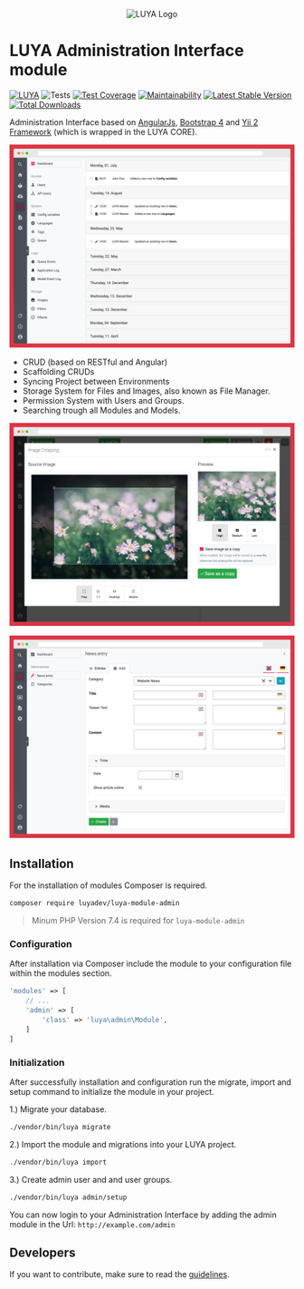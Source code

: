<p align="center">
  <img src="https://raw.githubusercontent.com/luyadev/luya/master/docs/logo/luya-logo-0.2x.png" alt="LUYA Logo"/>
</p>

# LUYA Administration Interface module

[![LUYA](https://img.shields.io/badge/Powered%20by-LUYA-brightgreen.svg)](https://luya.io)
![Tests](https://github.com/luyadev/luya-module-admin/workflows/Tests/badge.svg)
[![Test Coverage](https://api.codeclimate.com/v1/badges/26ce6892fcb4899cbd49/test_coverage)](https://codeclimate.com/github/luyadev/luya-module-admin/test_coverage)
[![Maintainability](https://api.codeclimate.com/v1/badges/26ce6892fcb4899cbd49/maintainability)](https://codeclimate.com/github/luyadev/luya-module-admin/maintainability)
[![Latest Stable Version](https://poser.pugx.org/luyadev/luya-module-admin/v/stable)](https://packagist.org/packages/luyadev/luya-module-admin)
[![Total Downloads](https://poser.pugx.org/luyadev/luya-module-admin/downloads)](https://packagist.org/packages/luyadev/luya-module-admin)

Administration Interface based on [AngularJs](https://angularjs.org/), [Bootstrap 4](https://getbootstrap.com) and [Yii 2 Framework](https://www.yiiframework.com/) (which is wrapped in the LUYA CORE).

![LUYA Admin Interface](https://raw.githubusercontent.com/luyadev/luya/master/docs/images/dashboard.png)

+ CRUD (based on RESTful and Angular)
+ Scaffolding CRUDs
+ Syncing Project between Environments
+ Storage System for Files and Images, also known as File Manager.
+ Permission System with Users and Groups.
+ Searching trough all Modules and Models.

![croping](https://raw.githubusercontent.com/luyadev/luya/master/docs/images/crop.png)

![i18n](https://raw.githubusercontent.com/luyadev/luya/master/docs/images/i18n.png)

## Installation

For the installation of modules Composer is required.

```sh
composer require luyadev/luya-module-admin
```

> Minum PHP Version 7.4 is required for `luya-module-admin`

### Configuration 

After installation via Composer include the module to your configuration file within the modules section.

```php
'modules' => [
    // ... 
    'admin' => [
        'class' => 'luya\admin\Module',
    ]
]
```

### Initialization 

After successfully installation and configuration run the migrate, import and setup command to initialize the module in your project.

1.) Migrate your database.

```sh
./vendor/bin/luya migrate
```

2.) Import the module and migrations into your LUYA project.

```sh
./vendor/bin/luya import
```

3.) Create admin user and and user groups.

```sh
./vendor/bin/luya admin/setup
```

You can now login to your Administration Interface by adding the admin module in the Url: `http://example.com/admin`

## Developers

If you want to contribute, make sure to read the [guidelines](https://luya.io/guide/luya-guideline).
